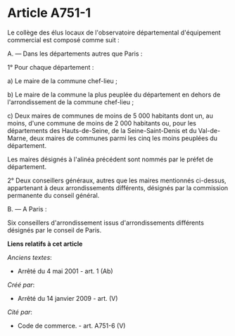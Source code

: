 # Article A751-1

Le collège des élus locaux de l'observatoire départemental d'équipement commercial est composé comme suit :

A. ― Dans les départements autres que Paris :

1° Pour chaque département :

a) Le maire de la commune chef-lieu ;

b) Le maire de la commune la plus peuplée du département en dehors de l'arrondissement de la commune chef-lieu ;

c) Deux maires de communes de moins de 5 000 habitants dont un, au moins, d'une commune de moins de 2 000 habitants ou, pour
les départements des Hauts-de-Seine, de la Seine-Saint-Denis et du Val-de-Marne, deux maires de communes parmi les cinq les
moins peuplées du département.

Les maires désignés à l'alinéa précédent sont nommés par le préfet de département.

2° Deux conseillers généraux, autres que les maires mentionnés ci-dessus, appartenant à deux arrondissements différents,
désignés par la commission permanente du conseil général.

B. ― A Paris :

Six conseillers d'arrondissement issus d'arrondissements différents désignés par le conseil de Paris.

**Liens relatifs à cet article**

_Anciens textes_:

  - Arrêté du 4 mai 2001 - art. 1 (Ab)

_Créé par_:

  - Arrêté du 14 janvier 2009 - art. (V)

_Cité par_:

  - Code de commerce. - art. A751-6 (V)
